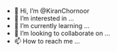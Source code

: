 - 👋 Hi, I’m @KiranChornoor
- 👀 I’m interested in ...
- 🌱 I’m currently learning ...
- 💞️ I’m looking to collaborate on ...
- 📫 How to reach me ...

<!---
KiranChornoor/KiranChornoor is a ✨ special ✨ repository because its `README.md` (this file) appears on your GitHub profile.
You can click the Preview link to take a look at your changes.
--->
